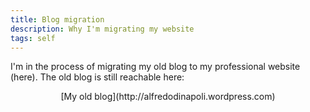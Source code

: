 ```yaml
---
title: Blog migration
description: Why I'm migrating my website
tags: self
---
```


I'm in the process of migrating my old blog to my professional website (here).
The old blog is still reachable here:

<div align="center">
[My old blog](http://alfredodinapoli.wordpress.com)
</div>
